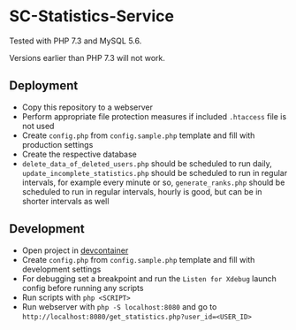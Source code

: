 # SC-Statistics-Service

Tested with PHP 7.3 and MySQL 5.6.

Versions earlier than PHP 7.3 will not work.

## Deployment

- Copy this repository to a webserver
- Perform appropriate file protection measures if included `.htaccess` file is not used
- Create `config.php` from `config.sample.php` template and fill with production settings
- Create the respective database
- `delete_data_of_deleted_users.php` should be scheduled to run daily, `update_incomplete_statistics.php` should be scheduled to run in regular intervals, for example every minute or so, `generate_ranks.php` should be scheduled to run in regular intervals, hourly is good, but can be in shorter intervals as well

## Development

- Open project in [devcontainer](https://code.visualstudio.com/docs/remote/containers-tutorial)
- Create `config.php` from `config.sample.php` template and fill with development settings
- For debugging set a breakpoint and run the `Listen for Xdebug` launch config before running any scripts
- Run scripts with `php <SCRIPT>`
- Run webserver with `php -S localhost:8080` and go to `http://localhost:8080/get_statistics.php?user_id=<USER_ID>`
